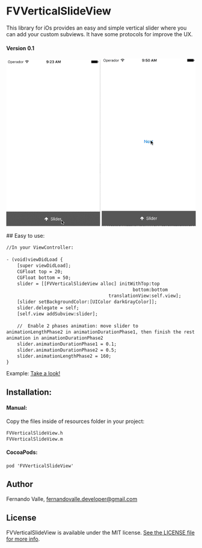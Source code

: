 # FVVerticalSlideView
This library for iOs provides an easy and simple vertical slider where you can add your custom subviews. It have some protocols for improve the UX.

#### Version 0.1
<img src="SliderViewDemo.gif" width="250">
<img src="SliderViewDemo2.gif" width="250">

## Easy to use:

    //In your ViewController:
    
    - (void)viewDidLoad {
        [super viewDidLoad];
        CGFloat top = 20;
        CGFloat bottom = 50;
        slider = [[FVVerticalSlideView alloc] initWithTop:top
                                                   bottom:bottom
                                          translationView:self.view];
        [slider setBackgroundColor:[UIColor darkGrayColor]];
        slider.delegate = self;
        [self.view addSubview:slider];

		//	Enable 2 phases animation: move slider to animationLengthPhase2 in animationDurationPhase1, then finish the rest animation in animationDurationPhase2
		slider.animationDurationPhase1 = 0.1;
		slider.animationDurationPhase2 = 0.5;
		slider.animationLengthPhase2 = 160;
    }
    
Example: <a href="https://github.com/tato469/FVVerticalSlideView/tree/master/FVVerticalSlideViewExample">Take a look!</a>

## Installation:
#### Manual:
Copy the files inside of resources folder in your project: 

    FVVerticalSlideView.h 
    FVVerticalSlideView.m

#### CocoaPods:
    pod 'FVVerticalSlideView'


## Author

Fernando Valle, fernandovalle.developer@gmail.com

## License

FVVerticalSlideView is available under the MIT license. [See the LICENSE file for more info](LICENSE).


